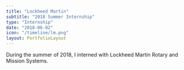 ```yaml
---
title: "Lockheed Martin"
subtitle: "2018 Summer Internship"
type: "Internship"
date: "2018-06-02"
icon: "/timeline/lm.png"
layout: PortfolioLayout
---
```

During the summer of 2018, I interned with Lockheed Martin Rotary and Mission Systems. 